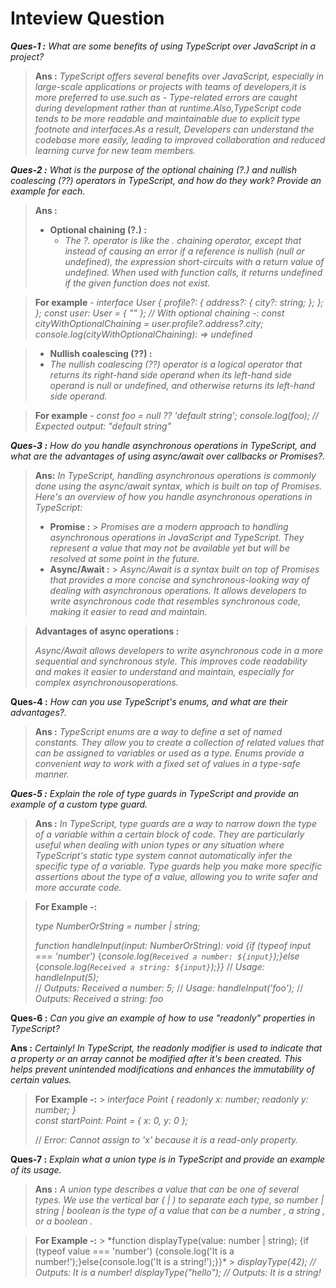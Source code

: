 # Inteview Question

**_Ques-1 :_** _What are some benefits of using TypeScript over JavaScript in a project?_

> **Ans :** _TypeScript offers several benefits over JavaScript, especially in large-scale applications or projects with teams of developers,it is more preferred to use.such as - Type-related errors are caught during development rather than at runtime.Also,TypeScript code tends to be more readable and maintainable due to explicit type footnote and interfaces.As a result, Developers can understand the codebase more easily, leading to improved collaboration and reduced learning curve for new team members._

**_Ques-2 :_** _What is the purpose of the optional chaining (?.) and nullish coalescing (??) operators in TypeScript, and how do they work? Provide an example for each._

> **Ans :**
>
> - **Optional chaining (?.) :**
>   - _The ?. operator is like the . chaining operator, except that instead of causing an error if a reference is nullish (null or undefined), the expression short-circuits with a return value of undefined. When used with function calls, it returns undefined if the given function does not exist._

> **For example** - _interface User {
> profile?: {
> address?: {
> city?: string;
> }; }; };
> const user: User = { "" };
> // With optional chaining -:
> const cityWithOptionalChaining = user.profile?.address?.city;
> console.log(cityWithOptionalChaining): => undefined_

> - **Nullish coalescing (??) :**
> - _The nullish coalescing (??) operator is a logical operator that returns its right-hand side operand when its left-hand side operand is null or undefined, and otherwise returns its left-hand side operand._

> **For example** -
> _const foo = null ?? 'default string';
> console.log(foo);
> // Expected output: "default string"_

**_Ques-3 :_** _How do you handle asynchronous operations in TypeScript, and what are the advantages of using async/await over callbacks or Promises?._

> **Ans:** _In TypeScript, handling asynchronous operations is commonly done using the async/await syntax, which is built on top of Promises. Here's an overview of how you handle asynchronous operations in TypeScript:_
>
> - **Promise :** > _Promises are a modern approach to handling asynchronous operations in JavaScript and TypeScript. They represent a value that may not be available yet but will be resolved at some point in the future._
> - **Async/Await :** > _Async/Await is a syntax built on top of Promises that provides a more concise and synchronous-looking way of dealing with asynchronous operations. It allows developers to write asynchronous code that resembles synchronous code, making it easier to read and maintain._

> **Advantages of async operations :**
>
> _Async/Await allows developers to write asynchronous code in a more sequential and synchronous style. This improves code readability and makes it easier to understand and maintain, especially for complex asynchronousoperations._

**Ques-4 :** _How can you use TypeScript's enums, and what are their advantages?._

> **Ans :** _TypeScript enums are a way to define a set of named constants. They allow you to create a collection of related values that can be assigned to variables or used as a type. Enums provide a convenient way to work with a fixed set of values in a type-safe manner._

**_Ques-5 :_** _Explain the role of type guards in TypeScript and provide an example of a custom type guard._

> **Ans :** _In TypeScript, type guards are a way to narrow down the type of a variable within a certain block of code. They are particularly useful when dealing with union types or any situation where TypeScript's static type system cannot automatically infer the specific type of a variable. Type guards help you make more specific assertions about the type of a value, allowing you to write safer and more accurate code._

> **For Example -:**
>
> _type NumberOrString = number | string;_
>
> _function handleInput(input: NumberOrString): void {if (typeof input === 'number')_
> {_console.log(`Received a number: ${input}`);}else_
> {_console.log(`Received a string: ${input}`);}}_
> // _Usage: handleInput(5);_  
> // _Outputs: Received a number: 5;_
> // _Usage: handleInput('foo');_
> // _Outputs: Received a string: foo_

**Ques-6 :** _Can you give an example of how to use "readonly" properties in TypeScript?_

**Ans :** _Certainly! In TypeScript, the readonly modifier is used to indicate that a property or an array cannot be modified after it's been created. This helps prevent unintended modifications and enhances the immutability of certain values._

> **For Example -:** > _interface Point {
> readonly x: number;
> readonly y: number;
> }_  
>  _const startPoint: Point = { x: 0, y: 0 };_
>
> // _Error: Cannot assign to 'x' because it is a read-only property._

**Ques-7 :** _Explain what a union type is in TypeScript and provide an example of its usage._

> **Ans :** _A union type describes a value that can be one of several types. We use the vertical bar ( | ) to separate each type, so number | string | boolean is the type of a value that can be a number , a string , or a boolean ._

> **For Example -:** > \*function displayType(value: number | string);
> {if (typeof value === 'number') {console.log('It is a number!');}else{console.log('It is a string!');}}\* > _displayType(42); // Outputs: It is a number!
> displayType("hello"); // Outputs: It is a string!_
